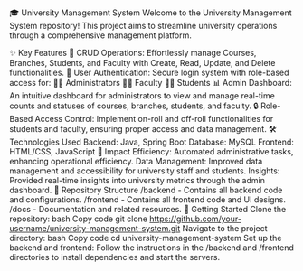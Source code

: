 🎓 University Management System
Welcome to the University Management System repository! This project aims to streamline university operations through a comprehensive management platform.

✨ Key Features
🔄 CRUD Operations: Effortlessly manage Courses, Branches, Students, and Faculty with Create, Read, Update, and Delete functionalities.
🔐 User Authentication: Secure login system with role-based access for:
🧑‍🏫 Administrators
👩‍🏫 Faculty
👨‍🎓 Students
📊 Admin Dashboard: An intuitive dashboard for administrators to view and manage real-time counts and statuses of courses, branches, students, and faculty.
🔒 Role-Based Access Control: Implement on-roll and off-roll functionalities for students and faculty, ensuring proper access and data management.
🛠️ Technologies Used
Backend: Java, Spring Boot
Database: MySQL
Frontend: HTML/CSS, JavaScript
🌟 Impact
Efficiency: Automated administrative tasks, enhancing operational efficiency.
Data Management: Improved data management and accessibility for university staff and students.
Insights: Provided real-time insights into university metrics through the admin dashboard.
📂 Repository Structure
/backend - Contains all backend code and configurations.
/frontend - Contains all frontend code and UI designs.
/docs - Documentation and related resources.
🚀 Getting Started
Clone the repository:
bash
Copy code
git clone https://github.com/your-username/university-management-system.git
Navigate to the project directory:
bash
Copy code
cd university-management-system
Set up the backend and frontend:
Follow the instructions in the /backend and /frontend directories to install dependencies and start the servers.
